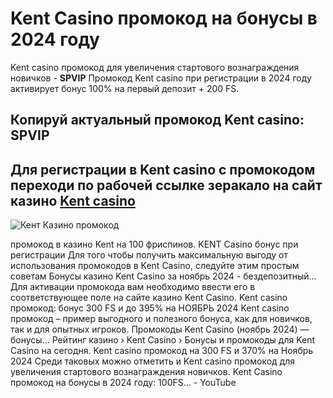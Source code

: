 # Kent Casino промокод на бонусы в 2024 году
Kent casino промокод для увеличения стартового вознаграждения новичков - **SPVIP**
Промокод Kent casino при регистрации в 2024 году активирует бонус 100% на первый депозит + 200 FS. 
## Копируй актуальный промокод Kent casino: **SPVIP**
## Для регистрации в Kent casino с промокодом переходи по рабочей ссылке зеракало на сайт казино [Kent casino](https://linkcasino.ru/kent_spvip) 

![Кент Казино промокод](https://github.com/user-attachments/assets/85c8aeae-5285-4f01-ab07-b4a340ea973a)

промокод в казино Kent на 100 фриспинов.
KENT Casino бонус при регистрации 
Для того чтобы получить максимальную выгоду от использования промокодов в Kent Casino, следуйте этим простым советам
Бонусы казино Kent Casino за ноябрь 2024 - бездепозитный...
Для активации промокода вам необходимо ввести его в соответствующее поле на сайте казино Kent Casino.
Kent casino промокод: бонус 300 FS и до 395% на НОЯБРЬ 2024
Kent casino промокод – пример выгодного и полезного бонуса, как для новичков, так и для опытных игроков.
Промокоды Kent Casino (ноябрь 2024) — бонусы...
Рейтинг казино › Kent Casino › Бонусы и промокоды для Kent Casino на сегодня.
Kent casino промокод на 300 FS и 370% на Ноябрь 2024
Среди таковых можно отметить и Kent casino промокод для увеличения стартового вознаграждения новичков.
Kent Casino промокод на бонусы в 2024 году: 100FS... - YouTube
